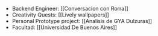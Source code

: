 - Backend Engineer: [[Conversacion con Rorra]]
- Creativity Quests: [[Lively wallpapers]]
- Personal Prototype project: [[Analisis de GYA Dulzuras]]
- Facultad: [[Universidad De Buenos Aires]]



